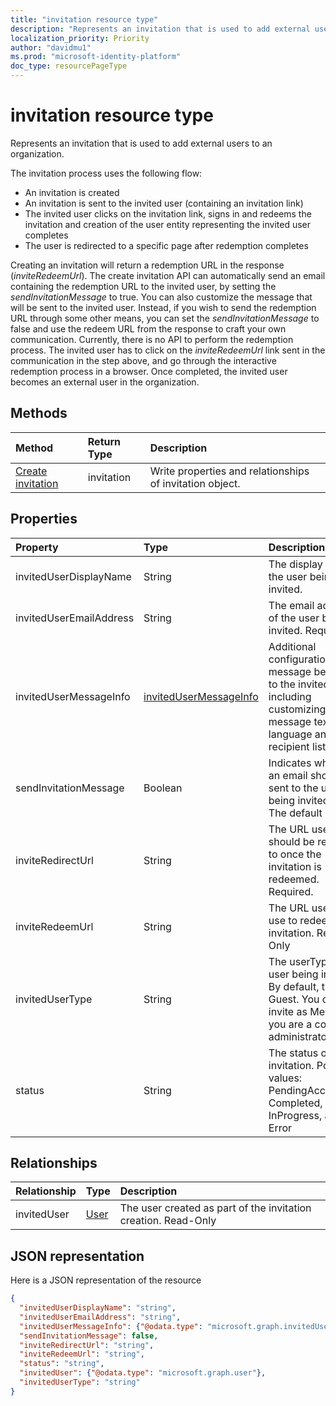 ```yaml
---
title: "invitation resource type"
description: "Represents an invitation that is used to add external users to an organization."
localization_priority: Priority
author: "davidmu1"
ms.prod: "microsoft-identity-platform"
doc_type: resourcePageType
---
```


# invitation resource type

Represents an invitation that is used to add external users to an organization. 

The invitation process uses the following flow:

* An invitation is created
* An invitation is sent to the invited user (containing an invitation link)
* The invited user clicks on the invitation link, signs in and redeems the invitation and creation of the user entity representing the invited user completes
* The user is redirected to a specific page after redemption completes

Creating an invitation will return a redemption URL in the response (*inviteRedeemUrl*). The create invitation API can automatically send an email containing the redemption URL to the invited user, by setting the *sendInvitationMessage* to true. You can also customize the message that will be sent to the invited user. Instead, if you wish to send the redemption URL through some other means, you can set the *sendInvitationMessage* to false and use the redeem URL from the response to craft your own communication. Currently, there is no API to perform the redemption process. The invited user has to click on the *inviteRedeemUrl* link sent in the communication in the step above, and go through the interactive redemption process in a browser. Once completed, the invited user becomes an external user in the organization.


## Methods
| Method       | Return Type  |Description|
|:---------------|:--------|:----------|
|[Create invitation](../api/invitation-post.md) | invitation | Write properties and relationships of invitation object.|

## Properties
| Property	   | Type	|Description|
|:---------------|:--------|:----------|
|invitedUserDisplayName|String|The display name of the user being invited.|
|invitedUserEmailAddress|String|The email address of the user being invited. Required.|
|invitedUserMessageInfo|[invitedUserMessageInfo](invitedusermessageinfo.md)|Additional configuration for the message being sent to the invited user, including customizing message text, language and cc recipient list.|
|sendInvitationMessage|Boolean|Indicates whether an email should be sent to the user being invited or not. The default is false.|
|inviteRedirectUrl|String|The URL user should be redirected to once the invitation is redeemed. Required.|
|inviteRedeemUrl|String|The URL user can use to redeem his invitation. Read-Only|
|invitedUserType|String|The userType of the user being invited. By default, this is Guest. You can invite as Member if you are a company administrator. |
|status|String|The status of the invitation. Possible values: PendingAcceptance, Completed, InProgress, and Error|

## Relationships
| Relationship | Type	|Description|
|:---------------|:--------|:----------|
|invitedUser|[User](user.md)|The user created as part of the invitation creation. Read-Only|

## JSON representation
Here is a JSON representation of the resource

<!-- { "blockType": "resource", "baseType": "microsoft.graph.entity", "@odata.type": "microsoft.graph.invitation" } -->
```json
{
  "invitedUserDisplayName": "string",
  "invitedUserEmailAddress": "string",
  "invitedUserMessageInfo": {"@odata.type": "microsoft.graph.invitedUserMessageInfo"},
  "sendInvitationMessage": false,
  "inviteRedirectUrl": "string",
  "inviteRedeemUrl": "string",
  "status": "string",
  "invitedUser": {"@odata.type": "microsoft.graph.user"},
  "invitedUserType": "string"
}
```


<!-- uuid: 8fcb5dbc-d5aa-4681-8e31-b001d5168d79
2016-22-25 14:57:30 UTC -->
<!-- {
  "type": "#page.annotation",
  "description": "invitation resource",
  "keywords": "",
  "section": "documentation",
  "tocPath": ""
}-->
